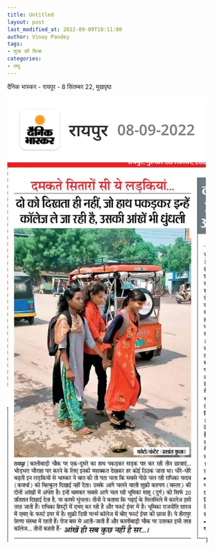 ```yaml
---
title: Untitled
layout: post
last_modified_at: 2022-09-09T10:11:00
author: Vinay Pandey
tags:
- शुक्र की फिक्र
categories:
- लघु
---
```

दैनिक भास्कर - रायपुर - 8 सिंतम्बर 22, मुखपृष्ठ


![IMG-20220909-WA0000.jpg](/images/IMG-20220909-WA0000.jpg))

